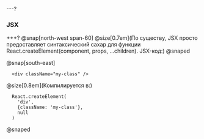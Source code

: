 ---?
### JSX

+++?
@snap[north-west span-60]
@size[0.7em](По существу, JSX просто предоставляет синтаксический сахар для функции React.createElement(component, props, ...children). JSX-код:)
@snaped

@snap[south-east]
```
  <div className="my-class" />
```
@size[0.8em](Компилируется в:)
```
  React.createElement(
    'div',
    {className: 'my-class'},
    null
  )
```
@snaped


  
